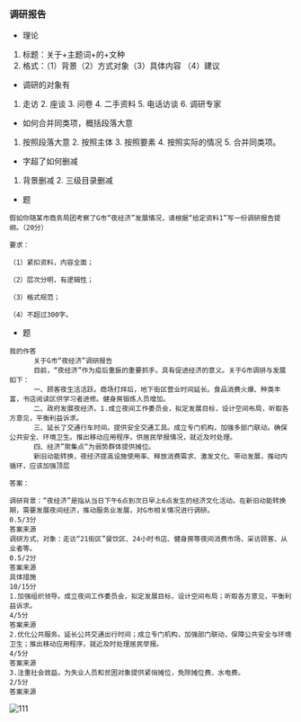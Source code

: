 
### 调研报告

- 理论

1. 标题：关于+主题词+的+文种
2. 格式：（1）背景（2）方式对象（3）具体内容 （4）建议
- 调研的对象有

1. 走访 2. 座谈 3. 问卷 4. 二手资料 5. 电话访谈 6. 调研专家
- 如何合并同类项，概括段落大意

1. 按照段落大意 2.  按照主体 3. 按照要素 4. 按照实际的情况 5.  合并同类项。

- 字超了如何删减

1. 背景删减 2. 三级目录删减 

- 题

```
假如你随某市商务局团考察了G市“夜经济”发展情况，请根据“给定资料1”写一份调研报告提纲。（20分）

要求：

（1）紧扣资料，内容全面；

（2）层次分明，有逻辑性；

（3）格式规范；

（4）不超过300字。

```
- 题

```
我的作答
      关于G市“夜经济”调研报告
      目前，“夜经济”作为疫后重振的重要抓手。具有促进经济的意义。关于G市调研与发展如下：
      一、顾客夜生活活跃。商场打烊后，地下街区营业时间延长。食品消费火爆、种类丰富，书店阅读区供学习者进修。健身房锻炼人员增加。
      二、政府发展夜经济。1.成立夜间工作委员会，拟定发展目标，设计空间布局，听取各方意见，平衡利益诉求。
      三、延长了交通行车时间。提供安全交通工具。成立专门机构，加强多部门联动。确保公共安全、环境卫生。推出移动应用程序，供居民举报情况，就近及时处理。
      四、经济”聚集点“为弱势群体提供摊位。
      新旧动能转换，夜经济提高设施使用率、释放消费需求、激发文化、带动发展，推动内循环，应该加强顶层

答案：

调研背景：“夜经济”是指从当日下午6点到次日早上6点发生的经济文化活动。在新旧动能转换期，需要发展夜间经济，推动服务业发展，对G市相关情况进行调研。
0.5/3分
答案来源
调研方式、对象：走访“21街区”餐饮区、24小时书店、健身房等夜间消费市场，采访顾客、从业者等。
0.5/2分
答案来源
具体措施
10/15分
1.加强组织领导。成立夜间工作委员会，拟定发展目标，设计空间布局；听取各方意见，平衡利益诉求。
4/5分
答案来源
2.优化公共服务。延长公共交通出行时间；成立专门机构，加强部门联动，保障公共安全与环境卫生；推出移动应用程序，就近及时处理居民举报。
4/5分
答案来源
3.注重社会效益。为失业人员和贫困对象提供紧俏摊位，免除摊位费、水电费。
2/5分
答案来源
```
![111](../../../images1/353.png)